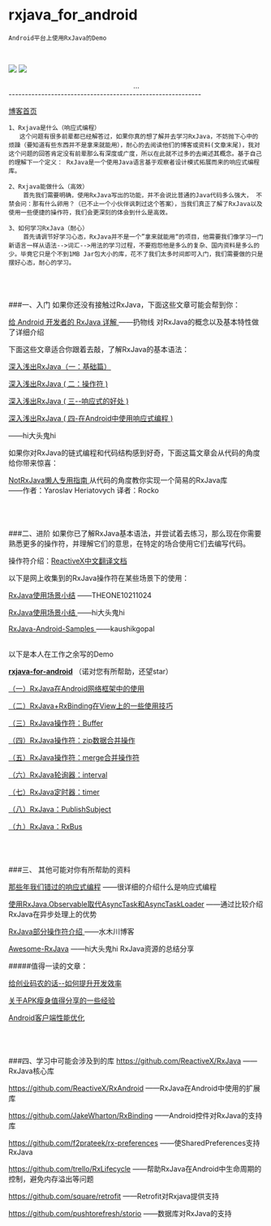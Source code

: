 # rxjava_for_android

	Android平台上使用RxJava的Demo
<br/>

![](http://i.imgur.com/iWI5WxY.gif)
![](http://i.imgur.com/vjXS2pI.gif)

<center>...</center>
-----------------------------------------------------------


[博客首页](http://blog.csdn.net/qq1026291832/article/details/51007490 "博客首页")

	1、Rxjava是什么（响应式编程）
       这个问题有很多前辈都已经解答过，如果你真的想了解并去学习RxJava，不妨抛下心中的烦躁（要知道有些东西并不是拿来就能用），耐心的去阅读他们的博客或资料(文章末尾)，我对这个问题的回答肯定没有前辈那么有深度或广度，所以在此就不过多的去阐述其概念。基于自己的理解下一个定义： RxJava是一个使用Java语言基于观察者设计模式拓展而来的响应式编程库。
     
    2、Rxjava能做什么（高效）
        首先我们需要明确，使用RxJava写出的功能，并不会说比普通的Java代码多么强大， 不禁会问：那有什么卵用？（已不止一个小伙伴讽刺过这个答案），当我们真正了解了RxJava以及使用一些便捷的操作符，我们会更深刻的体会到什么是高效。
    
    3、如何学习RxJava（耐心）
        首先请调节好学习心态，RxJava并不是一个”拿来就能用“的项目，他需要我们像学习一门新语言一样从语法-->词汇-->用法的学习过程，不要抱怨他是多么的复杂、国内资料是多么的少。毕竟它只是个不到1MB Jar包大小的库，花不了我们太多时间即可入门，我们需要做的只是摆好心态，耐心的学习。
    
<br/><br/><br/>
###一、入门
   如果你还没有接触过RxJava，下面这些文章可能会帮到你：
   
 [给 Android 开发者的 RxJava 详解 ](http://gank.io/post/560e15be2dca930e00da1083) ——扔物线   对RxJava的概念以及基本特性做了详细介绍
   
   下面这些文章适合你跟着去敲，了解RxJava的基本语法：

[深入浅出RxJava（一：基础篇）](http://blog.csdn.net/lzyzsd/article/details/41833541)

[深入浅出RxJava ( 二：操作符 )](http://blog.csdn.net/lzyzsd/article/details/44094895)

[深入浅出RxJava ( 三--响应式的好处 )](http://blog.csdn.net/lzyzsd/article/details/44891933)

[深入浅出RxJava ( 四-在Android中使用响应式编程 )](http://blog.csdn.net/lzyzsd/article/details/45033611)

——hi大头鬼hi


如果你对RxJava的链式编程和代码结构感到好奇，下面这篇文章会从代码的角度给你带来惊喜：
   
[NotRxJava懒人专用指南 ](http://www.devtf.cn/?p=323)   从代码的角度教你实现一个简易的RxJava库                       
   ——作者：Yaroslav Heriatovych  译者：Rocko  

<br/><br/><br/>
###二、进阶
如果你已了解RxJava基本语法，并尝试着去练习，那么现在你需要熟悉更多的操作符，并理解它们的意思，在特定的场合使用它们去编写代码。

操作符介绍：[ReactiveX中文翻译文档](https://mcxiaoke.gitbooks.io/rxdocs/content/index.html)

以下是网上收集到的RxJava操作符在某些场景下的使用：

[RxJava使用场景小结](http://blog.csdn.net/theone10211024/article/details/50435325)                                        ——THEONE10211024

[RxJava使用场景小结 ](http://blog.csdn.net/lzyzsd/article/details/50120801)                                       ——hi大头鬼hi

[RxJava-Android-Samples ](https://github.com/kaushikgopal/RxJava-Android-Samples)                             ——kaushikgopal


<br/>以下是本人在工作之余写的Demo

[<b>rxjava-for-android</b>](https://github.com/cn-ljb/rxjava_for_android)    （诺对您有所帮助，还望star）

[（一）RxJava在Android网络框架中的使用](http://blog.csdn.net/qq1026291832/article/details/51006059)

[（二）RxJava+RxBinding在View上的一些使用技巧](http://blog.csdn.net/qq1026291832/article/details/51006145)

[（三）RxJava操作符：Buffer](http://blog.csdn.net/qq1026291832/article/details/51006385)

[（四）RxJava操作符：zip数据合并操作](http://blog.csdn.net/qq1026291832/article/details/51006451)

[（五）RxJava操作符：merge合并操作符](http://blog.csdn.net/qq1026291832/article/details/51006538)

[（六）RxJava轮询器：interval](http://blog.csdn.net/qq1026291832/article/details/51006613)

[（七）RxJava定时器：timer](http://blog.csdn.net/qq1026291832/article/details/51006705)

[（八）RxJava：PublishSubject](http://blog.csdn.net/qq1026291832/article/details/51006746)

[（九）RxJava：RxBus](http://blog.csdn.net/qq1026291832/article/details/51006825)

<br/><br/><br/>
###三、 其他可能对你有所帮助的资料

[那些年我们错过的响应式编程](http://www.devtf.cn/?p=174)        ——很详细的介绍什么是响应式编程

[使用RxJava.Observable取代AsyncTask和AsyncTaskLoader](http://www.devtf.cn/?p=114)    ——通过比较介绍RxJava在异步处理上的优势

[RxJava部分操作符介绍 ](http://mushuichuan.com/tags/RxJava/)       ——水木川博客

[Awesome-RxJava](https://github.com/lzyzsd/Awesome-RxJava)               ——hi大头鬼hi     RxJava资源的总结分享
    
#####值得一读的文章：

[给创业码农的话--如何提升开发效率](http://mp.weixin.qq.com/s?__biz=MzAwNDY1ODY2OQ==&mid=400785752&idx=1&sn=e1c166e7fad0892811c9ca9bca6d1540&scene=23&srcid=0329Nz6yhFIZKbW9emQgjUlM#rd)

[关于APK瘦身值得分享的一些经验](http://zmywly8866.github.io/2015/04/06/decrease-apk-size.html)

[Android客户端性能优化](http://blog.csdn.net/yueqian_scut/article/details/50762649#comments)

<br/><br/><br/>
###四、学习中可能会涉及到的库
<a>https://github.com/ReactiveX/RxJava</a>          ——RxJava核心库

<a>https://github.com/ReactiveX/RxAndroid</a>        ——RxJava在Android中使用的扩展库

<a>https://github.com/JakeWharton/RxBinding</a>    ——Android控件对RxJava的支持库

<a>https://github.com/f2prateek/rx-preferences</a>    ——使SharedPreferences支持
RxJava

<a>https://github.com/trello/RxLifecycle</a>                ——帮助RxJava在Android中生命周期的控制，避免内存溢出等问题

<a>https://github.com/square/retrofit</a>                    ——Retrofit对Rxjava提供支持

<a>https://github.com/pushtorefresh/storio</a>         ——数据库对RxJava的支持
